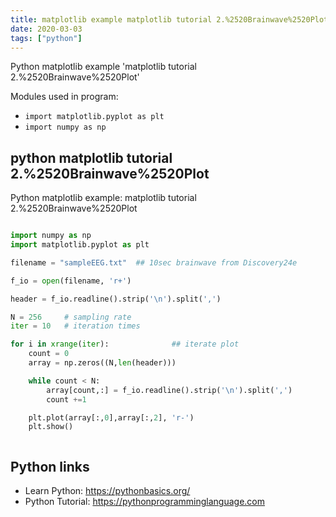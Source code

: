 ```yaml
---
title: matplotlib example matplotlib tutorial 2.%2520Brainwave%2520Plot (snippet)
date: 2020-03-03
tags: ["python"]
---
```

Python matplotlib example 'matplotlib tutorial 2.%2520Brainwave%2520Plot'


Modules used in program: 
* `import matplotlib.pyplot as plt`
* `import numpy as np`

## python matplotlib tutorial 2.%2520Brainwave%2520Plot

Python matplotlib example: matplotlib tutorial 2.%2520Brainwave%2520Plot

```python

import numpy as np
import matplotlib.pyplot as plt

filename = "sampleEEG.txt"  ## 10sec brainwave from Discovery24e

f_io = open(filename, 'r+')

header = f_io.readline().strip('\n').split(',')

N = 256     # sampling rate
iter = 10   # iteration times

for i in xrange(iter):              ## iterate plot
    count = 0
    array = np.zeros((N,len(header)))

    while count < N:
        array[count,:] = f_io.readline().strip('\n').split(',')
        count +=1

    plt.plot(array[:,0],array[:,2], 'r-')
    plt.show()



```

## Python links

- Learn Python: https://pythonbasics.org/
- Python Tutorial: https://pythonprogramminglanguage.com

